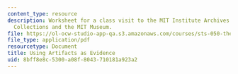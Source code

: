 ```yaml
---
content_type: resource
description: Worksheet for a class visit to the MIT Institute Archives and Special
  Collections and the MIT Museum.
file: https://ol-ocw-studio-app-qa.s3.amazonaws.com/courses/sts-050-the-history-of-mit-spring-2016/8bff8e8c5300a08f8043710181a923a2_MITSTS_050S16_ArchivesGrid.pdf
file_type: application/pdf
resourcetype: Document
title: Using Artifacts as Evidence
uid: 8bff8e8c-5300-a08f-8043-710181a923a2
---
```

